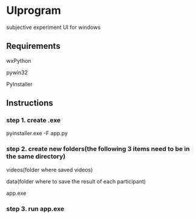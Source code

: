 # UIprogram
subjective experiment UI for windows

## Requirements
wxPython

pywin32

PyInstaller

## Instructions
### step 1. create .exe
pyinstaller.exe -F app.py

### step 2. create new folders(the following 3 items need to be in the same directory)
videos(folder where saved videos)

data(folder where to save the result of each participant)

app.exe

### step 3. run app.exe
